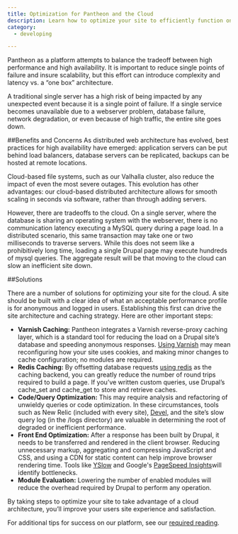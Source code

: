 ```yaml
---
title: Optimization for Pantheon and the Cloud
description: Learn how to optimize your site to efficiently function on Pantheon's cloud.  
category:
  - developing

---
```


Pantheon as a platform attempts to balance the tradeoff between high performance and high availability. It is important to reduce single points of failure and insure scalability, but this effort can introduce complexity and latency vs. a “one box” architecture.  

A traditional single server has a high risk of being impacted by any unexpected event because it is a single point of failure. If a single service becomes unavailable due to a webserver problem, database failure, network degradation, or even because of high traffic, the entire site goes down.  


##Benefits and Concerns
As distributed web architecture has evolved, best practices for high availability have emerged: application servers can be put behind load balancers, database servers can be replicated, backups can be hosted at remote locations. 

Cloud-based file systems, such as our Valhalla cluster, also reduce the impact of even the most severe outages. This evolution has other advantages: our cloud-based distributed architecture allows for smooth scaling in seconds via software, rather than through adding servers.  

However, there are tradeoffs to the cloud. On a single server, where the database is sharing an operating system with the webserver, there is no communication latency executing a MySQL query during a page load. In a distributed scenario, this same transaction may take one or two milliseconds to traverse servers. While this does not seem like a prohibitively long time, loading a single Drupal page may execute hundreds of mysql queries. The aggregate result will be that moving to the cloud can slow an inefficient site down.  

##Solutions

There are a number of solutions for optimizing your site for the cloud. A site should be built with a clear idea of what an acceptable performance profile is for anonymous and logged in users. Establishing this first can drive the site architecture and caching strategy. Here are other important steps:

- **Varnish Caching:** Pantheon integrates a Varnish reverse-proxy caching layer, which is a standard tool for reducing the load on a Drupal site’s database and speeding anonymous responses. [Using Varnish](/docs/articles/architecture/edge/varnish) may mean reconfiguring how your site uses cookies, and making minor changes to cache configuration; no modules are required.
- **Redis Caching:** By offsetting database requests [using redis](/docs/articles/sites/redis-as-a-caching-backend#understanding-redis-cache) as the caching backend, you can greatly reduce the number of round trips required to build a page. If you’ve written custom queries, use Drupal’s cache\_set and cache\_get to store and retrieve caches.
- **Code/Query Optimization:** This may require analysis and refactoring of unwieldy queries or code optimization. In these circumstances, tools such as New Relic (included with every site), [Devel](https://drupal.org/project/devel), and the site’s slow query log (in the /logs directory) are valuable in determining the root of degraded or inefficient performance.
- **Front End Optimization:** After a response has been built by Drupal, it needs to be transferred and rendered in the client browser. Reducing unnecessary markup, aggregating and compressing JavaScript and CSS, and using a CDN for static content can help improve browser rendering time. Tools like [YSlow](http://yslow.org/) and Google's [PageSpeed Insights](https://developers.google.com/speed/pagespeed/insights)will identify bottlenecks.
- **Module Evaluation:** Lowering the number of enabled modules will reduce the overhead required by Drupal to perform any operation.

By taking steps to optimize your site to take advantage of a cloud architecture, you’ll improve your users site experience and satisfaction.

For additional tips for success on our platform, see our [required reading](/docs/articles/required-reading-essential-pantheon-documentation).
